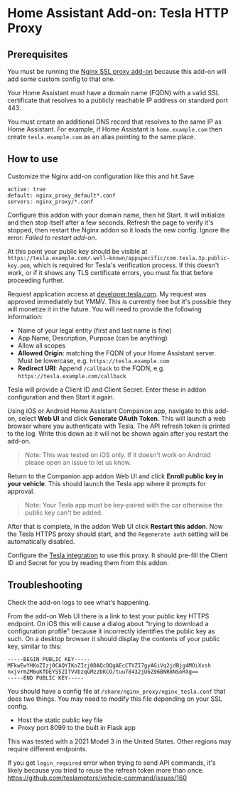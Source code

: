 # Home Assistant Add-on: Tesla HTTP Proxy

## Prerequisites

You must be running the [Nginx SSL proxy add-on](https://github.com/home-assistant/addons/tree/master/nginx_proxy) because this add-on will add some custom config to that one.

Your Home Assistant must have a domain name (FQDN) with a valid SSL certificate that resolves to a publicly reachable IP address on standard port 443.

You must create an additional DNS record that resolves to the same IP as Home Assistant.  For example, if Home Assistant is `home.example.com` then create `tesla.example.com` as an alias pointing to the same place.

## How to use

Customize the Nginx add-on configuration like this and hit Save

```
active: true
default: nginx_proxy_default*.conf
servers: nginx_proxy/*.conf
```

Configure this addon with your domain name, then hit Start.  It will initialize and then stop itself after a few seconds.  Refresh the page to verify it's stopped, then restart the Nginx addon so it loads the new config. Ignore the error: _Failed to restart add-on_.

At this point your public key should be visible at `https://tesla.example.com/.well-known/appspecific/com.tesla.3p.public-key.pem`, which is required for Tesla's verification process.  If this doesn't work, or if it shows any TLS certificate errors, you must fix that before proceeding further.

Request application access at [developer.tesla.com](https://developer.tesla.com).  My request was approved immediately but YMMV.  This is currently free but it's possible they will monetize it in the future.  You will need to provide the following information:

- Name of your legal entity (first and last name is fine)
- App Name, Description, Purpose (can be anything)
- Allow all scopes
- **Allowed Origin**: matching the FQDN of your Home Assistant server.  Must be lowercase, e.g. `https://tesla.example.com`
- **Redirect URI**: Append `/callback` to the FQDN, e.g. `https://tesla.example.com/callback`

Tesla will provide a Client ID and Client Secret.  Enter these in addon configuration and then Start it again.

Using iOS or Android Home Assistant Companion app, navigate to this add-on, select **Web UI** and click **Generate OAuth Token**. This will launch a web browser where you authenticate with Tesla. The API refresh token is printed to the log. Write this down as it will not be shown again after you restart the add-on.
> Note: This was tested on iOS only.  If it doesn't work on Android please open an issue to let us know.

Return to the Companion app addon Web UI and click **Enroll public key in your vehicle**.  This should launch the Tesla app where it prompts for approval.
> Note: Your Tesla app must be key-paired with the car otherwise the public key can't be added.

After that is complete, in the addon Web UI click **Restart this addon**.  Now the Tesla HTTPS proxy should start, and the `Regenerate auth` setting will be automatically disabled.

Configure the [Tesla integration](https://github.com/alandtse/tesla) to use this proxy. It should pre-fill the Client ID and Secret for you by reading them from this addon.

## Troubleshooting

Check the add-on logs to see what's happening.

From the add-on Web UI there is a link to test your public key HTTPS endpoint.  On iOS this will cause a dialog about "trying to download a configuration profile" because it incorrectly identifies the public key as such.  On a desktop browser it should display the contents of your public key, similar to this:

```
-----BEGIN PUBLIC KEY-----
MFkwEwYHKoZIzj0CAQYIKoZIzj0DAQcDQgAEcCTVZI7gyAGiVq2jdBjg4MOiXxsh
nxjvrm2M6uKfDEYS52ITVVbzqGMzzbKCO/tuu78432jU6Z96BNR8NSoRXg==
-----END PUBLIC KEY-----
```

You should have a config file at `/share/nginx_proxy/nginx_tesla.conf` that does two things.  You may need to modify this file depending on your SSL config.

- Host the static public key file
- Proxy port 8099 to the built in Flask app

This was tested with a 2021 Model 3 in the United States.  Other regions may require different endpoints.

If you get `login_required` error when trying to send API commands, it's likely because you tried to reuse the refresh token more than once.  https://github.com/teslamotors/vehicle-command/issues/160
